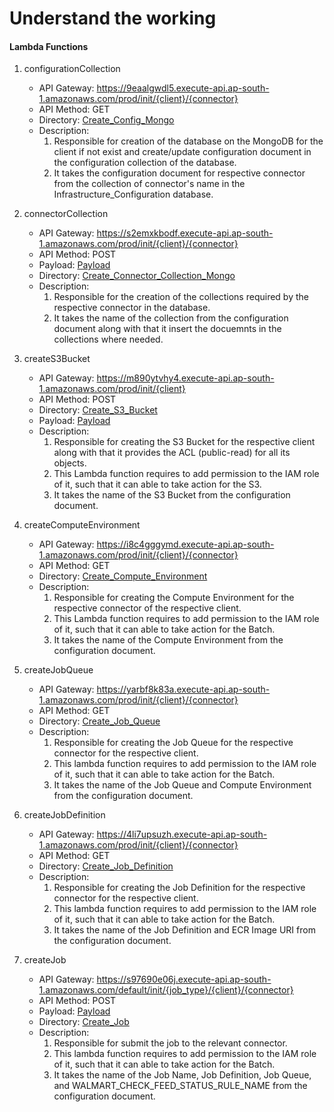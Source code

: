 # Understand the working

#### Lambda Functions
1. configurationCollection
    - API Gateway: https://9eaalgwdl5.execute-api.ap-south-1.amazonaws.com/prod/init/{client}/{connector}
    - API Method: GET
    - Directory: [Create_Config_Mongo](Create_Config_Mongo)
    - Description: 
        1. Responsible for creation of the database on the MongoDB for the client if not exist and create/update configuration document in the configuration collection of the database.
        2. It takes the configuration document for respective connector from the collection of connector's name in the Infrastructure_Configuration database.

2. connectorCollection
    - API Gateway: https://s2emxkbodf.execute-api.ap-south-1.amazonaws.com/prod/init/{client}/{connector}
    - API Method: POST
    - Payload: [Payload](Payloads/connectorCollectionPayload.md)
    - Directory: [Create_Connector_Collection_Mongo](Create_Connector_Collection_Mongo)
    - Description:
        1. Responsible for the creation of the collections required by the respective connector in the database.
        2. It takes the name of the collection from the configuration document along with that it insert the docuemnts in the collections where needed.

3. createS3Bucket
    - API Gateway: https://m890ytvhy4.execute-api.ap-south-1.amazonaws.com/prod/init/{client}
    - API Method: POST
    - Directory: [Create_S3_Bucket](Create_S3_Bucket)
    - Payload: [Payload](Payloads/s3BucketPayload.md) 
    - Description:
        1. Responsible for creating the S3 Bucket for the respective client along with that it provides the ACL (public-read) for all its objects.
        2. This Lambda function requires to add permission to the IAM role of it, such that it can able to take action for the S3.
        3. It takes the name of the S3 Bucket from the configuration document.

4. createComputeEnvironment
    - API Gateway: https://i8c4gggymd.execute-api.ap-south-1.amazonaws.com/prod/init/{client}/{connector}
    - API Method: GET
    - Directory: [Create_Compute_Environment](Create_Compute_Environment)
    - Description:
        1. Responsible for creating the Compute Environment for the respective connector of the respective client.
        2. This Lambda function requires to add permission to the IAM role of it, such that it can able to take action for the Batch.
        3. It takes the name of the Compute Environment from the configuration document.

5. createJobQueue
    - API Gateway: https://yarbf8k83a.execute-api.ap-south-1.amazonaws.com/prod/init/{client}/{connector}
    - API Method: GET
    - Directory: [Create_Job_Queue](Create_Job_Queue)
    - Description:
        1. Responsible for creating the Job Queue for the respective connector for the respective client.
        2. This lambda function requires to add permission to the IAM role of it, such that it can able to take action for the Batch.
        3. It takes the name of the Job Queue and Compute Environment from the configuration document.

6. createJobDefinition
    - API Gateway: https://4li7upsuzh.execute-api.ap-south-1.amazonaws.com/prod/init/{client}/{connector}
    - API Method: GET
    - Directory: [Create_Job_Definition](Create_Job_Definition)
    - Description:
        1. Responsible for creating the Job Definition for the respective connector for the respective client.
        2. This lambda function requires to add permission to the IAM role of it, such that it can able to take action for the Batch.
        3. It takes the name of the Job Definition and ECR Image URI from the configuration document.

7. createJob
    - API Gateway: https://s97690e06j.execute-api.ap-south-1.amazonaws.com/default/init/{job_type}/{client}/{connector}
    - API Method: POST
    - Payload: [Payload](Payloads/createJobPayload.md)
    - Directory: [Create_Job](Create_Job)
    - Description:
        1. Responsible for submit the job to the relevant connector.
        2. This lambda function requires to add permission to the IAM role of it, such that it can able to take action for the Batch.
        3. It takes the name of the Job Name, Job Definition, Job Queue, and WALMART_CHECK_FEED_STATUS_RULE_NAME from the configuration document.
